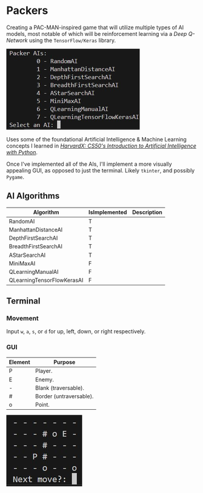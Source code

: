 # Packers

Creating a PAC-MAN-inspired game that will utilize multiple types of AI models, most notable of which will be reinforcement learning via a *Deep Q-Network* using the ```TensorFlow/Keras``` library.

![Screenshot of terminal's AI selection menu.](assets/terminalSelectAI.JPG)

Uses some of the foundational Artificial Intelligence & Machine Learning concepts I learned in [*HarvardX: CS50's Introduction to Artificial Intelligence with Python*](https://www.edx.org/learn/artificial-intelligence/harvard-university-cs50-s-introduction-to-artificial-intelligence-with-python).

Once I've implemented all of the AIs, I'll implement a more visually appealing GUI, as opposed to just the terminal. Likely  ```tkinter```, and possibly ```Pygame```.

## AI Algorithms
| Algorithm | IsImplemented | Description |
| --- | --- | --- |
| RandomAI | T |  |
| ManhattanDistanceAI | T |  |
| DepthFirstSearchAI | T |  |
| BreadthFirstSearchAI | T |  |
| AStarSearchAI | T |  |
| MiniMaxAI | F |  |
| QLearningManualAI | F |  |
| QLearningTensorFlowKerasAI | F |  |

## Terminal
### Movement
Input `w`, `a`, `s`, or `d` for up, left, down, or right respectively. 

### GUI
| Element | Purpose |
| --- | --- |
| P | Player. |
| E | Enemy. |
| - | Blank (traversable). |
| # | Border (untraversable). |
| o | Point. |

![Screenshot of terminal's AI board.](assets/terminalBoard.JPG)
